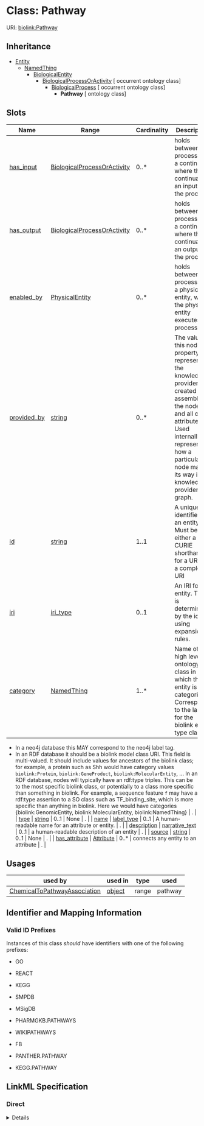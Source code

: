 # Class: Pathway




URI: [biolink:Pathway](https://w3id.org/biolink/vocab/Pathway)




## Inheritance

* [Entity](Entity.md)
    * [NamedThing](NamedThing.md)
        * [BiologicalEntity](BiologicalEntity.md)
            * [BiologicalProcessOrActivity](BiologicalProcessOrActivity.md) [ occurrent ontology class]
                * [BiologicalProcess](BiologicalProcess.md) [ occurrent ontology class]
                    * **Pathway** [ ontology class]




## Slots

| Name | Range | Cardinality | Description  | Info |
| ---  | --- | --- | --- | --- |
| [has_input](has_input.md) | [BiologicalProcessOrActivity](BiologicalProcessOrActivity.md) | 0..* | holds between a process and a continuant, where the continuant is an input into the process  | . |
| [has_output](has_output.md) | [BiologicalProcessOrActivity](BiologicalProcessOrActivity.md) | 0..* | holds between a process and a continuant, where the continuant is an output of the process  | . |
| [enabled_by](enabled_by.md) | [PhysicalEntity](PhysicalEntity.md) | 0..* | holds between a process and a physical entity, where the physical entity executes the process  | . |
| [provided_by](provided_by.md) | [string](string.md) | 0..* | The value in this node property represents the knowledge provider that created or assembled the node and all of its attributes.  Used internally to represent how a particular node made its way into a knowledge provider or graph.  | . |
| [id](id.md) | [string](string.md) | 1..1 | A unique identifier for an entity. Must be either a CURIE shorthand for a URI or a complete URI  | . |
| [iri](iri.md) | [iri_type](iri_type.md) | 0..1 | An IRI for an entity. This is determined by the id using expansion rules.  | . |
| [category](category.md) | [NamedThing](NamedThing.md) | 1..* | Name of the high level ontology class in which this entity is categorized. Corresponds to the label for the biolink entity type class.
 * In a neo4j database this MAY correspond to the neo4j label tag.
 * In an RDF database it should be a biolink model class URI.
This field is multi-valued. It should include values for ancestors of the biolink class; for example, a protein such as Shh would have category values `biolink:Protein`, `biolink:GeneProduct`, `biolink:MolecularEntity`, ...
In an RDF database, nodes will typically have an rdf:type triples. This can be to the most specific biolink class, or potentially to a class more specific than something in biolink. For example, a sequence feature `f` may have a rdf:type assertion to a SO class such as TF_binding_site, which is more specific than anything in biolink. Here we would have categories {biolink:GenomicEntity, biolink:MolecularEntity, biolink:NamedThing}  | . |
| [type](type.md) | [string](string.md) | 0..1 | None  | . |
| [name](name.md) | [label_type](label_type.md) | 0..1 | A human-readable name for an attribute or entity.  | . |
| [description](description.md) | [narrative_text](narrative_text.md) | 0..1 | a human-readable description of an entity  | . |
| [source](source.md) | [string](string.md) | 0..1 | None  | . |
| [has_attribute](has_attribute.md) | [Attribute](Attribute.md) | 0..* | connects any entity to an attribute  | . |


## Usages


| used by | used in | type | used |
| ---  | --- | --- | --- |
| [ChemicalToPathwayAssociation](ChemicalToPathwayAssociation.md) | [object](object.md) | range | pathway |



## Identifier and Mapping Information


### Valid ID Prefixes

Instances of this class *should* have identifiers with one of the following prefixes:

* GO

* REACT

* KEGG

* SMPDB

* MSigDB

* PHARMGKB.PATHWAYS

* WIKIPATHWAYS

* FB

* PANTHER.PATHWAY

* KEGG.PATHWAY










## LinkML Specification

<!-- TODO: investigate https://stackoverflow.com/questions/37606292/how-to-create-tabbed-code-blocks-in-mkdocs-or-sphinx -->

### Direct

<details>
```yaml
name: pathway
id_prefixes:
- GO
- REACT
- KEGG
- SMPDB
- MSigDB
- PHARMGKB.PATHWAYS
- WIKIPATHWAYS
- FB
- PANTHER.PATHWAY
- KEGG.PATHWAY
exact_mappings:
- PW:0000001
- WIKIDATA:Q4915012
narrow_mappings:
- SIO:010526
- GO:0007165
from_schema: https://w3id.org/biolink/biolink-model
is_a: biological process
mixins:
- ontology class

```
</details>

### Induced

<details>
```yaml
name: pathway
id_prefixes:
- GO
- REACT
- KEGG
- SMPDB
- MSigDB
- PHARMGKB.PATHWAYS
- WIKIPATHWAYS
- FB
- PANTHER.PATHWAY
- KEGG.PATHWAY
exact_mappings:
- PW:0000001
- WIKIDATA:Q4915012
narrow_mappings:
- SIO:010526
- GO:0007165
from_schema: https://w3id.org/biolink/biolink-model
is_a: biological process
mixins:
- ontology class
attributes:
  has input:
    name: has input
    exact_mappings:
    - RO:0002233
    - SEMMEDDB:USES
    - SEMMEDDB:uses
    close_mappings:
    - RO:0002352
    narrow_mappings:
    - LOINC:has_fragments_for_synonyms
    - LOINC:has_system
    - PathWhiz:has_left_element
    - RO:0002590
    - RO:0004009
    - SNOMED:has_finding_method
    - SNOMED:has_precondition
    - SNOMED:has_specimen_source_identity
    - SNOMED:has_specimen_substance
    - SNOMED:uses_access_device
    - SNOMED:uses_device
    - SNOMED:uses_energy
    - SNOMED:uses_substance
    annotations:
      biolink:canonical_predicate:
        tag: biolink:canonical_predicate
        value: 'True'
      biolink:opposite_of:
        tag: biolink:opposite_of
        value: biolink:has output
    description: holds between a process and a continuant, where the continuant is
      an input into the process
    in_subset:
    - translator_minimal
    from_schema: https://w3id.org/biolink/biolink-model
    is_a: has participant
    domain: occurrent
    multivalued: true
    inherited: true
    alias: has_input
    owner: pathway
    range: biological process or activity
  has output:
    name: has output
    exact_mappings:
    - RO:0002234
    close_mappings:
    - RO:0002353
    - RO:0002354
    narrow_mappings:
    - NCIT:R31
    - OBI:0000299
    - PathWhiz:has_right_element
    - RO:0002296
    - RO:0002297
    - RO:0002298
    - RO:0002299
    - RO:0002588
    - RO:0004008
    annotations:
      biolink:canonical_predicate:
        tag: biolink:canonical_predicate
        value: 'True'
      biolink:opposite_of:
        tag: biolink:opposite_of
        value: biolink:has input
    description: holds between a process and a continuant, where the continuant is
      an output of the process
    in_subset:
    - translator_minimal
    from_schema: https://w3id.org/biolink/biolink-model
    is_a: has participant
    domain: occurrent
    multivalued: true
    inherited: true
    alias: has_output
    owner: pathway
    range: biological process or activity
  enabled by:
    name: enabled by
    exact_mappings:
    - RO:0002333
    annotations:
      biolink:opposite_of:
        tag: biolink:opposite_of
        value: biolink:prevented by
    description: holds between a process and a physical entity, where the physical
      entity executes the process
    in_subset:
    - translator_minimal
    from_schema: https://w3id.org/biolink/biolink-model
    is_a: has participant
    domain: biological process or activity
    multivalued: true
    inherited: true
    alias: enabled_by
    owner: pathway
    inverse: enables
    range: physical entity
  provided by:
    name: provided by
    description: The value in this node property represents the knowledge provider
      that created or assembled the node and all of its attributes.  Used internally
      to represent how a particular node made its way into a knowledge provider or
      graph.
    from_schema: https://w3id.org/biolink/biolink-model
    is_a: node property
    domain: named thing
    multivalued: true
    alias: provided_by
    owner: pathway
    range: string
  id:
    name: id
    exact_mappings:
    - alliancegenome:primaryId
    - gff3:ID
    - gpi:DB_Object_ID
    description: A unique identifier for an entity. Must be either a CURIE shorthand
      for a URI or a complete URI
    in_subset:
    - translator_minimal
    from_schema: https://w3id.org/biolink/biolink-model
    identifier: true
    alias: id
    owner: pathway
    range: string
    required: true
  iri:
    name: iri
    exact_mappings:
    - WIKIDATA_PROPERTY:P854
    description: An IRI for an entity. This is determined by the id using expansion
      rules.
    in_subset:
    - translator_minimal
    - samples
    from_schema: https://w3id.org/biolink/biolink-model
    alias: iri
    owner: pathway
    range: iri type
  category:
    name: category
    description: "Name of the high level ontology class in which this entity is categorized.\
      \ Corresponds to the label for the biolink entity type class.\n * In a neo4j\
      \ database this MAY correspond to the neo4j label tag.\n * In an RDF database\
      \ it should be a biolink model class URI.\nThis field is multi-valued. It should\
      \ include values for ancestors of the biolink class; for example, a protein\
      \ such as Shh would have category values `biolink:Protein`, `biolink:GeneProduct`,\
      \ `biolink:MolecularEntity`, ...\nIn an RDF database, nodes will typically have\
      \ an rdf:type triples. This can be to the most specific biolink class, or potentially\
      \ to a class more specific than something in biolink. For example, a sequence\
      \ feature `f` may have a rdf:type assertion to a SO class such as TF_binding_site,\
      \ which is more specific than anything in biolink. Here we would have categories\
      \ {biolink:GenomicEntity, biolink:MolecularEntity, biolink:NamedThing}"
    in_subset:
    - translator_minimal
    from_schema: https://w3id.org/biolink/biolink-model
    is_a: type
    domain: entity
    multivalued: true
    designates_type: true
    alias: category
    owner: pathway
    is_class_field: true
    range: named thing
    required: true
  type:
    name: type
    exact_mappings:
    - alliancegenome:soTermId
    - gff3:type
    - gpi:DB_Object_Type
    from_schema: https://w3id.org/biolink/biolink-model
    slot_uri: rdf:type
    alias: type
    owner: pathway
    range: string
  name:
    name: name
    aliases:
    - label
    - display name
    - title
    exact_mappings:
    - gff3:Name
    - gpi:DB_Object_Name
    narrow_mappings:
    - dct:title
    - WIKIDATA_PROPERTY:P1476
    description: A human-readable name for an attribute or entity.
    in_subset:
    - translator_minimal
    - samples
    from_schema: https://w3id.org/biolink/biolink-model
    slot_uri: rdfs:label
    alias: name
    owner: pathway
    range: label type
  description:
    name: description
    aliases:
    - definition
    exact_mappings:
    - IAO:0000115
    - skos:definitions
    narrow_mappings:
    - gff3:Description
    description: a human-readable description of an entity
    in_subset:
    - translator_minimal
    from_schema: https://w3id.org/biolink/biolink-model
    slot_uri: dct:description
    alias: description
    owner: pathway
    range: narrative text
  source:
    name: source
    deprecated: 'True'
    from_schema: https://w3id.org/biolink/biolink-model
    alias: source
    owner: pathway
    range: string
  has attribute:
    name: has attribute
    exact_mappings:
    - SIO:000008
    close_mappings:
    - OBI:0001927
    narrow_mappings:
    - OBAN:association_has_subject_property
    - OBAN:association_has_object_property
    - CPT:has_possibly_included_panel_element
    - DRUGBANK:category
    - EFO:is_executed_in
    - HANCESTRO:0301
    - LOINC:has_action_guidance
    - LOINC:has_adjustment
    - LOINC:has_aggregation_view
    - LOINC:has_approach_guidance
    - LOINC:has_divisor
    - LOINC:has_exam
    - LOINC:has_method
    - LOINC:has_modality_subtype
    - LOINC:has_object_guidance
    - LOINC:has_scale
    - LOINC:has_suffix
    - LOINC:has_time_aspect
    - LOINC:has_time_modifier
    - LOINC:has_timing_of
    - NCIT:R88
    - NCIT:eo_disease_has_property_or_attribute
    - NCIT:has_data_element
    - NCIT:has_pharmaceutical_administration_method
    - NCIT:has_pharmaceutical_basic_dose_form
    - NCIT:has_pharmaceutical_intended_site
    - NCIT:has_pharmaceutical_release_characteristics
    - NCIT:has_pharmaceutical_state_of_matter
    - NCIT:has_pharmaceutical_transformation
    - NCIT:is_qualified_by
    - NCIT:qualifier_applies_to
    - NCIT:role_has_domain
    - NCIT:role_has_range
    - INO:0000154
    - HANCESTRO:0308
    - OMIM:has_inheritance_type
    - ORPHA:C016
    - ORPHA:C017
    - RO:0000053
    - RO:0000086
    - RO:0000087
    - SNOMED:has_access
    - SNOMED:has_clinical_course
    - SNOMED:has_count_of_base_of_active_ingredient
    - SNOMED:has_dose_form_administration_method
    - SNOMED:has_dose_form_release_characteristic
    - SNOMED:has_dose_form_transformation
    - SNOMED:has_finding_context
    - SNOMED:has_finding_informer
    - SNOMED:has_inherent_attribute
    - SNOMED:has_intent
    - SNOMED:has_interpretation
    - SNOMED:has_laterality
    - SNOMED:has_measurement_method
    - SNOMED:has_method
    - SNOMED:has_priority
    - SNOMED:has_procedure_context
    - SNOMED:has_process_duration
    - SNOMED:has_property
    - SNOMED:has_revision_status
    - SNOMED:has_scale_type
    - SNOMED:has_severity
    - SNOMED:has_specimen
    - SNOMED:has_state_of_matter
    - SNOMED:has_subject_relationship_context
    - SNOMED:has_surgical_approach
    - SNOMED:has_technique
    - SNOMED:has_temporal_context
    - SNOMED:has_time_aspect
    - SNOMED:has_units
    - UMLS:has_structural_class
    - UMLS:has_supported_concept_property
    - UMLS:has_supported_concept_relationship
    - UMLS:may_be_qualified_by
    description: connects any entity to an attribute
    in_subset:
    - samples
    from_schema: https://w3id.org/biolink/biolink-model
    domain: entity
    multivalued: true
    alias: has_attribute
    owner: pathway
    range: attribute

```
</details>